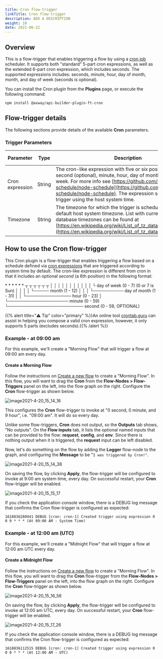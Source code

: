 ```yaml
---
title: Cron flow-trigger
linkTitle: Cron flow-trigger
description: ADD A DESCRIPTION
weight: 10
date: 2021-06-22
---
```


## Overview

This is a flow-trigger that enables triggering a flow by using a [cron job](https://en.wikipedia.org/wiki/Cron) scheduler. It supports both "standard" 5-part cron expressions, as well as the extended 6-part cron expression, which includes seconds. The supported expressions includes: seconds, minute, hour, day of month, month, and day of week (seconds is optional).

You can install the Cron plugin from the **Plugins** page, or execute the following command:

```bash
npm install @axway/api-builder-plugin-ft-cron
```

## Flow-trigger details

The following sections provide details of the available **Cron** parameters.

### Trigger Parameters

| Parameter | Type | Description | Configuration selection | Required |
| --- | --- | --- | --- | --- |
| Cron expression | String | The cron-like expression with five or six positions that denote: second (optional), minute, hour, day of month, month, day of week. For more info see [https://github.com/node-schedule/node-schedule](https://github.com/node-schedule/node-schedule). The expression schedules the trigger using the host system time. | Selector, String | Yes |
| Timezone | String | The timezone for which the trigger is scheduled. Overrides the default host system timezone. List with currently acceptable tz database timezones can be found at [https://en.wikipedia.org/wiki/List_of_tz_database_time_zones](https://en.wikipedia.org/wiki/List_of_tz_database_time_zones). | Selector, String | No |

## How to use the Cron flow-trigger

This Cron plugin is a flow-trigger that enables triggering a flow based on a schedule defined via [cron expressions](https://www.npmjs.com/package/node-schedule) that are triggered according to system time by default. The cron-like expression is different from cron in that it includes an optional _second_ (a 6th position) in the following format:

\*    \*    \*    \*    \*    \*
┬    ┬    ┬    ┬    ┬    ┬
│    │    │    │    │    │
│    │    │    │    │    └ day of week (0 - 7) (0 or 7 is Sun)
│    │    │    │    └───── month (1 - 12)
│    │    │    └────────── day of month (1 - 31)
│    │    └─────────────── hour (0 - 23)
│    └──────────────────── minute (0 - 59)
└───────────────────────── second (0 - 59, OPTIONAL)

{{% alert title="⚠️ Tip" color="primary" %}}An online tool [crontab.guru](https://crontab.guru) can assist in helping you compose a valid cron expression, however, it only supports 5 parts (excludes seconds).{{% /alert %}}

### Example - at 09:00 am

For this example, we'll create a "Morning Flow" that will trigger a flow at 09:00 am every day.

#### Create a Morning Flow

Follow the instructions on [Create a new flow](/docs/developer_guide/flows/manage_flows/create_a_new_flow/) to create a "Morning Flow". In this flow, you will want to drag the **Cron** from the **Flow-Nodes > Flow-Triggers** panel on the left, into the flow graph on the right. Configure the **Cron** flow-trigger as shown below.

![image2021-4-20_15_14_16](/Images/image2021_4_20_15_14_16.png)

This configures the **Cron** flow-trigger to invoke at "0 second, 0 minute, and 9 hour", i.e. "09:00 am". It will do so every day.

Unlike some flow-triggers, **Cron** does not output, so the **Outputs** tab shows, "No outputs". On the **Flow inputs** tab, it lists the optional named inputs that can be provided to the flow: **request**, **config**, and **env**. Since there is nothing output when it is triggered, the **request** input can be left disabled.

Now, let's do something on the flow by adding the **Logger** flow-node to the graph, and configuring the **Message** to be "`I was triggered by Cron!"`.

![image2021-4-20_15_14_38](/Images/image2021_4_20_15_14_38.png)

On saving the flow, by clicking **Apply**, the flow-trigger will be configured to invoke at 9:00 am system time, every day. On successful restart, your **Cron** flow-trigger will be enabled.

![image2021-4-20_15_15_17](/Images/image2021_4_20_15_15_17.png)

If you check the application console window, there is a DEBUG log message that confirms the Cron flow-trigger is configured as expected:

`1618836280441 DEBUG [cron: cron-1] Created trigger using expression 0 0 9 * * * (At 09:00 AM - System Time)`

### Example - at 12:00 am (UTC)

For this example, we'll create a "Midnight Flow" that will trigger a flow at 12:00 am UTC every day.

#### Create a Midnight Flow

Follow the instructions on [Create a new flow](/docs/developer_guide/flows/manage_flows/create_a_new_flow/) to create a "Morning Flow". In this flow, you will want to drag the **Cron** flow-trigger from the **Flow-Nodes > Flow-Triggers** panel on the left, into the flow graph on the right. Configure the **Cron** flow-trigger as shown below.

![image2021-4-20_15_16_56](/Images/image2021_4_20_15_16_56.png)

On saving the flow, by clicking **Apply**, the flow-trigger will be configured to invoke at 12:00 am UTC, every day. On successful restart, your **Cron** flow-trigger will be enabled.

![image2021-4-20_15_17_26](/Images/image2021_4_20_15_17_26.png)

If you check the application console window, there is a DEBUG log message that confirms the Cron flow-trigger is configured as expected:

`1618836112515 DEBUG [cron: cron-1] Created trigger using expression 0 0 0 * * * (At 12:00 AM - UTC)`
